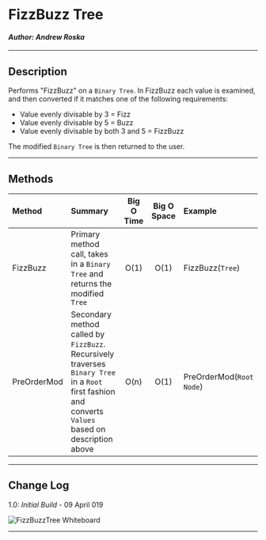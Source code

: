 # FizzBuzz Tree
#### *Author: Andrew Roska*

------------------------------

## Description
Performs "FizzBuzz" on a `Binary Tree`.  In FizzBuzz each value is examined, and then converted if it matches one of the following requirements:
- Value evenly divisable by 3 = Fizz
- Value evenly divisable by 5 = Buzz
- Value evenly divisable by both 3 and 5 = FizzBuzz

The modified `Binary Tree` is then returned to the user.

------------------------------

## Methods

| Method | Summary | Big O Time | Big O Space | Example | 
| :----------- | :----------- | :-------------: | :-------------: | :----------- |
| FizzBuzz | Primary method call, takes in a `Binary Tree` and returns the modified `Tree` | O(1) | O(1) | FizzBuzz(`Tree`) |
| PreOrderMod | Secondary method called by `FizzBuzz`.  Recursively traverses `Binary Tree` in a `Root` first fashion and converts `Values` based on description above | O(n) | O(1) | PreOrderMod(`Root Node`) |


------------------------------

## Change Log
1.0: *Initial Build* - 09 April 019

![FizzBuzzTree Whiteboard]()

------------------------------
